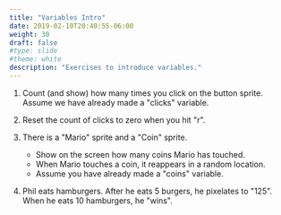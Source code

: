 ```yaml
---
title: "Variables Intro"
date: 2019-02-10T20:40:55-06:00
weight: 30
draft: false
#type: slide
#theme: white
description: "Exercises to introduce variables."
---
```


1. Count (and show) how many times you click on the button
   sprite. Assume we have already made a "clicks" variable. 

2. Reset the count of clicks to zero when you hit "r".

3. There is a "Mario" sprite and a "Coin" sprite. 

   * Show on the screen how many coins Mario has touched.
   * When Mario touches a coin, it reappears in a random location.
   * Assume you have already made a "coins" variable.

4. Phil eats hamburgers. After he eats 5 burgers, he pixelates to
   "125". When he eats 10 hamburgers, he "wins".

